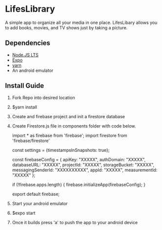 # LifesLibrary

A simple app to organize all your media in one place. LifesLibary allows you to add books, movies, and TV shows just by taking a picture.

## Dependencies
- [Node.JS LTS](https://nodejs.org/en/)
- [Expo](https://docs.expo.io/get-started/installation/)
- [yarn](https://classic.yarnpkg.com/en/)
- An android emulator

## Install Guide
1. Fork Repo into desired location
2. $yarn install
3. Create and firebase project and init a firestore database
4. Create Firestore.js file in components folder with code below.

    import * as firebase from 'firebase';
    import firestore from 'firebase/firestore'

    const settings = {timestampsInSnapshots: true};

    const firebaseConfig = {
      apiKey: "XXXXX",
      authDomain: "XXXXX",
      databaseURL: "XXXXX",
      projectId: "XXXXX",
      storageBucket: "XXXXX",
      messagingSenderId: "XXXXXXXXXX",
      appId: "XXXXX",
      measurementId: "XXXXX"
    };

    if (!firebase.apps.length) {
      firebase.initializeApp(firebaseConfig);
    }

    export default firebase;

5. Start your android emulator
6. $expo start
7. Once it builds press 'a' to push the app to your android device
